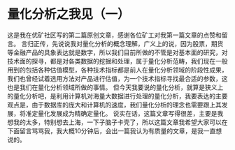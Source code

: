 # 量化分析之我见（一）

这是我在优矿社区写的第二篇原创文章，感谢各位矿工对我第一篇文章的点赞和留言。
言归正传，先说说我对量化分析的概念理解，广义上的说，因为股票，期货等金融产品的具象表达就是数字，所以我们目前所做的不管是对基本面的研究，对技术面的探寻，都是对各类数据的挖掘和处理，属于量化分析范畴，我们现在一般用到的包括各种估值模型，各种技术指标都是前人在量化分析领域的阶段性成果，我们也曾经试着选用方法对产品进行估值，为一个技术指标寻找最合适的参数，这也是我们在量化分析领域所做的事情。
但今天我要说的量化分析，就算是狭义上的量化分析吧，是利用计算机对海量大数据进行处理的量化分析，我要表达的主要观点是，由于数据库的庞大和计算机的速度，我们量化分析的理念也需要跟上其发展，将准定量化发展成为精确定量化。
说实在话，这篇文章写得很差，主要是我想我的太多，特别想去上海，一下子脑子卡壳了，所以这篇文章我希望大家可以在下面留言骂骂我，我大概10分钟后，会出一篇我认为有质量的文章，是我一直想说的。